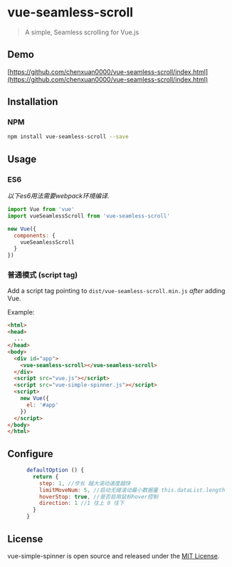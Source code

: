 # vue-seamless-scroll 
> A simple, Seamless scrolling for Vue.js

## Demo

[https://github.com/chenxuan0000/vue-seamless-scroll/index.html](https://github.com/chenxuan0000/vue-seamless-scroll/index.html)

## Installation

### NPM

```bash
npm install vue-seamless-scroll --save
```

## Usage
### ES6
*以下es6用法需要webpack环境编译.*

```js
import Vue from 'vue'
import vueSeamlessScroll from 'vue-seamless-scroll'

new Vue({
  components: {
    vueSeamlessScroll
  }
})
```

### 普通模式 (script tag)

Add a script tag pointing to `dist/vue-seamless-scroll.min.js` *after* adding Vue.

Example:

```html
<html>
<head>
  ...
</head>
<body>
  <div id="app">
    <vue-seamless-scroll></vue-seamless-scroll>
  </div>
  <script src="vue.js"></script>
  <script src="vue-simple-spinner.js"></script>
  <script>
    new Vue({
      el: '#app'
    })
  </script>
</body>
</html>
```

## Configure
```js
      defaultOption () {
        return {
          step: 1, //步长 越大滚动速度越快
          limitMoveNum: 5, //启动无缝滚动最小数据量 this.dataList.length
          hoverStop: true, //是否启用鼠标hover控制
          direction: 1 //1 往上 0 往下
        }
      }
```

## License
vue-simple-spinner is open source and released under the [MIT License](LICENSE).